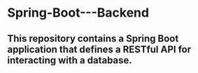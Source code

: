 # Spring-Boot---Backend
## This repository contains a Spring Boot application that defines a RESTful API for interacting with a database. 
